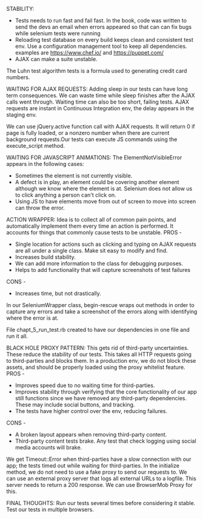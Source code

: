 STABILITY:
* Tests needs to run fast and fail fast. In the book, code was written to send the devs an email when errors appeared so that can can fix bugs while selenium tests were running
* Reloading test database on every build keeps clean and consistent test env. Use a configuration management tool to keep all dependencies. examples are https://www.chef.io/ and https://puppet.com/
* AJAX can make a suite unstable.

The Luhn test algorithm tests is a formula used to generating credit card numbers.

WAITING FOR AJAX REQUESTS:
Adding sleep in our tests can have long term consequences. We can waste time while sleep finishes after the AJAX calls went through.
Waiting time can also be too short, failing tests.
AJAX requests are instant in Continuous Integration env, the delay appears in the staging env.

We can use jQuery.active function call with AJAX requests. It will return 0 if page is fully loaded, or a nonzero number when there are current background requests.Our tests can execute JS commands using the execute_script method.

WAITING FOR JAVASCRIPT ANIMATIONS:
The ElementNotVisibleError appears in the following cases:
* Sometimes the element is not currently visible.
* A defect is in play, an element could be covering another element although we know where the element is at. Selenium does not allow us to click anything a person can't click on.
* Using JS to have elements move from out of screen to move into screen can throw the error.

ACTION WRAPPER:
Idea is to collect all of common pain points, and automatically implement them every time an action is performed. It accounts for things that commonly cause tests to be unstable.
PROS -
* Single location for actions such as clicking and typing on AJAX requests are all under a single class. Make sit easy to modify and find.
* Increases build stability.
* We can add more information to the class for debugging purposes.
* Helps to add functionality that will capture screenshots of test failures

CONS -
* Increases time, but not drastically.

In our SeleniumWrapper class, begin-rescue wraps out methods in order to capture any errors and take a screenshot of the errors along with identifying where the error is at.

File chapt_5_run_test.rb created to have our dependencies in one file and run it all.

BLACK HOLE PROXY PATTERN:
This gets rid of third-party uncertainties. These reduce the stability of our tests. This takes all HTTP requests going to third-parties and blocks them. In a production env, we do not block these assets, and should be properly loaded using the proxy whitelist feature.
PROS -
* Improves speed due to no waiting time for third-parties.
* Improves stability through verifying that the core functionality of our app still functions since we have removed any third-party dependencies. These may include social buttons, and tracking.
* The tests have higher control over the env, reducing failures.

CONS -
* A broken layout appears when removing third-party content.
* Third-party content tests brake. Any test that check logging using social media accounts will brake.

We get Timeout::Error when third-parties have a slow connection with our app; the tests timed out while waiting for third-parties.
In the initialize method, we do not need to use a fake proxy to send our requests to. We can use an external proxy server that logs all external URLs to a logfile. This server needs to return a 200 response. We can use BrowserMob Proxy for this.

FINAL THOUGHTS:
Run our tests several times before considering it stable. Test our tests in multiple browsers. 


#
